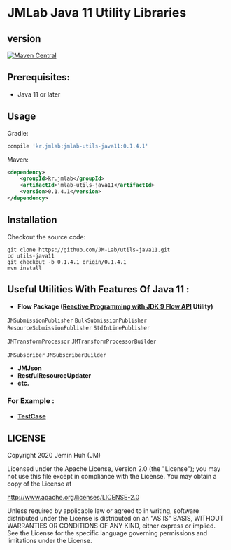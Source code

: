 JMLab Java 11 Utility Libraries
==============================
## version
[![Maven Central](https://maven-badges.herokuapp.com/maven-central/kr.jmlab/jmlab-utils-java11/badge.svg)](http://search.maven.org/#artifactdetails%7Ckr.jmlab%7Cjmlab-utils-java11%7C0.1.4.1%7Cjar)

## Prerequisites:
* Java 11 or later

## Usage
Gradle:
```groovy
compile 'kr.jmlab:jmlab-utils-java11:0.1.4.1'
```
Maven:
```xml
<dependency>
    <groupId>kr.jmlab</groupId>
    <artifactId>jmlab-utils-java11</artifactId>
    <version>0.1.4.1</version>
</dependency>
```

## Installation
Checkout the source code:

    git clone https://github.com/JM-Lab/utils-java11.git
    cd utils-java11
    git checkout -b 0.1.4.1 origin/0.1.4.1
    mvn install

## Useful Utilities With Features Of Java 11  :
* **Flow Package ([Reactive Programming with JDK 9 Flow API](https://community.oracle.com/docs/DOC-1006738) Utility)**

`JMSubmissionPublisher` `BulkSubmissionPublisher` 
`ResourceSubmissionPublisher` `StdInLinePublisher`

`JMTransformProcessor` `JMTransformProcessorBuilder`

`JMSubscriber` `JMSubscriberBuilder`
* **JMJson**
* **RestfulResourceUpdater**
* **etc.**

### For Example :
* **[TestCase](https://github.com/JM-Lab/utils-java11/tree/master/src/test/java/kr/jm/utils)**

## LICENSE
Copyright 2020 Jemin Huh (JM)

Licensed under the Apache License, Version 2.0 (the "License");
you may not use this file except in compliance with the License.
You may obtain a copy of the License at

<http://www.apache.org/licenses/LICENSE-2.0>

Unless required by applicable law or agreed to in writing, software
distributed under the License is distributed on an "AS IS" BASIS,
WITHOUT WARRANTIES OR CONDITIONS OF ANY KIND, either express or implied.
See the License for the specific language governing permissions and
limitations under the License.
